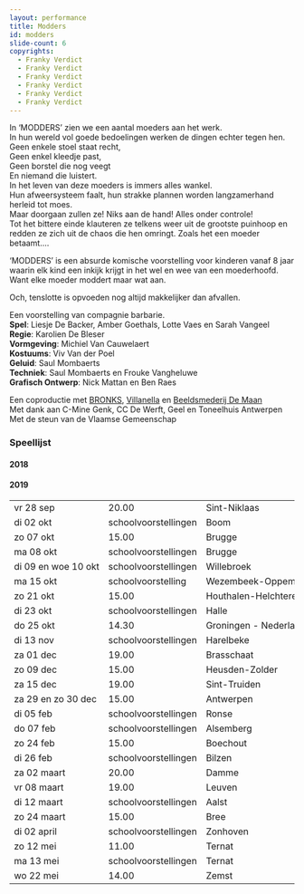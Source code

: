 ```yaml
---
layout: performance
title: Modders
id: modders
slide-count: 6
copyrights:
  - Franky Verdict
  - Franky Verdict
  - Franky Verdict
  - Franky Verdict
  - Franky Verdict
  - Franky Verdict
---
```

<style>
  #main {
    background: #e1d1b0 url({{ site.baseurl }}/img/modders-background.jpg);
  }
  td { white-space: nowrap; }
</style>
In ‘MODDERS’ zien we een aantal moeders aan het werk.<br>
In hun wereld vol goede bedoelingen werken de dingen echter tegen hen.<br>
Geen enkele stoel staat recht,<br>
Geen enkel kleedje past,<br>
Geen borstel die nog veegt<br>
En niemand die luistert.<br>
In het leven van deze moeders is immers alles wankel.<br>
Hun afweersysteem faalt, hun strakke plannen worden langzamerhand herleid tot moes.<br>
Maar doorgaan zullen ze! Niks aan de hand! Alles onder controle!<br>
Tot het bittere einde klauteren ze telkens weer uit de grootste puinhoop en redden ze zich uit de chaos die hen omringt.  Zoals het een moeder betaamt....<br>

‘MODDERS’ is een absurde komische voorstelling voor kinderen vanaf 8 jaar waarin elk kind een inkijk krijgt in het wel en wee van een moederhoofd.<br>
Want elke moeder moddert maar wat aan.<br>

Och, tenslotte is opvoeden nog altijd makkelijker dan afvallen.

Een voorstelling van compagnie barbarie.<br>
**Spel**:  Liesje De Backer, Amber Goethals, Lotte Vaes en Sarah Vangeel<br>
**Regie**: Karolien De Bleser<br>
**Vormgeving**: Michiel Van Cauwelaert<br>
**Kostuums**: Viv Van der Poel<br>
**Geluid**: Saul Mombaerts<br>
**Techniek**: Saul Mombaerts en Frouke Vangheluwe<br>
**Grafisch Ontwerp**: Nick Mattan en Ben Raes<br>

Een coproductie met <a href="http://www.bronks.be/nl/">BRONKS</a>, <a href="https://www.destudio.com/">Villanella</a> en <a href="http://www.demaan.be/">Beeldsmederij De Maan</a><br>
Met dank aan C-Mine Genk, CC De Werft, Geel en Toneelhuis Antwerpen <br>
Met de steun van de Vlaamse Gemeenschap


### Speellijst


#### 2018
<table>
<tr><td>vr 28 sep</td><td>20.00</td><td>Sint-Niklaas</td><td><a href="http://www.ccsint-niklaas.be">Stadsschouwburg</a></td><td>03 778 33 66</td></tr>
<tr><td>di 02 okt</td><td>schoolvoorstellingen</td><td>Boom</td><td><a href="http://www.desteigerboom.be">CC De Steiger</a></td><td>03 880 18 12</td></tr>
<tr><td>zo 07 okt</td><td>15.00</td><td>Brugge</td><td><a href="http://www.ccbrugge.be">Brugge/MaZ</a></td><td>050 44 30 60</td></tr>
<tr><td>ma 08 okt</td><td>schoolvoorstellingen</td><td>Brugge</td><td><a href="http://www.ccbrugge.be">Brugge/MaZ</a></td><td>050 44 30 60</td></tr>
<tr><td>di 09 en woe 10 okt</td><td>schoolvoorstellingen</td><td>Willebroek</td><td><a href="http://www.willebroek.be">CC De Ster</a></td><td>03 866 92 00</td></tr>
<tr><td>ma 15 okt</td><td>schoolvoorstelling</td><td>Wezembeek-Oppem</td><td><a href="http://www.dekam.be">GC De Kam</a></td><td>02 731 43 31</td></tr>
<tr><td>zo 21 okt</td><td>15.00</td><td>Houthalen-Helchteren</td><td><a href="http://casino.houthalen-helchteren.be">CC Casino</a></td><td>011 49 22 90</td></tr>
<tr><td>di 23 okt</td><td>schoolvoorstellingen</td><td>Halle</td><td><a href="http://www.vondel.be">CC 't Vondel</a></td><td>02 365 98 27</td></tr>
<tr><td>do 25 okt</td><td>14.30</td><td>Groningen - Nederland</td><td><a href="http://www.grandtheatregroningen.nl">Grand Theatre</a></td><td>0031 50-368 0368</td></tr>
<tr><td>di 13 nov</td><td>schoolvoorstellingen</td><td>Harelbeke</td><td><a href="http://www.cchetspoor.be">CC Het Spoor</a></td><td>056 73 34 20</td></tr>
<tr><td>za 01 dec</td><td>19.00</td><td>Brasschaat</td><td><a href="http://www.brasschaat.be">Theater Hemelhoeve</a></td><td>03 650 03 40</td></tr>
<tr><td>zo 09 dec</td><td>15.00</td><td>Heusden-Zolder</td><td><a href="http://www.muze.be">Cultuurcentrum Muze</a></td><td>011 80 80 98</td></tr>
<tr><td>za 15 dec</td><td>19.00</td><td>Sint-Truiden</td><td><a href="http://www.debogaard.be">CC De Bogaard-Schouwburg</a></td><td>011 70 17 00</td></tr>
<tr><td>za 29 en zo 30 dec</td><td>15.00</td><td>Antwerpen </td><td><a href="http://www.destudio.com">De Studio</a></td><td>03 202 46 46</td></tr>
  
  #### 2019
  
<tr><td>di 05 feb</td><td>schoolvoorstellingen</td><td>Ronse</td><td><a href="http://www.ronse.be">CC De Ververij - Zuidstraat</a></td><td>055 23 28 01</td></tr>
<tr><td>do 07 feb</td><td>schoolvoorstellingen</td><td>Alsemberg</td><td><a href="http://www.demeent.be">CC De Meent</a></td><td>02 359 16 00</td></tr>
<tr><td>zo 24 feb</td><td>15.00</td><td>Boechout</td><td><a href="https://www.boechout.be/vooruit/">Theater Vooruit</a></td><td>03 460 06 80</td></tr>
<tr><td>di 26 feb</td><td>schoolvoorstellingen</td><td>Bilzen</td><td><a href="http://www.dekimpel.be">CC De Kimpel</a></td><td>089 51 95 30</td></tr>
<tr><td>za 02 maart</td><td>20.00</td><td>Damme</td><td><a href="http://www.cultuurfabriekdamme.be">De Cultuurfabriek</a></td><td>050 28 84 58</td></tr>
<tr><td>vr 08 maart</td><td>19.00</td><td>Leuven</td><td><a href="http://www.30cc.be">30 CC/Minnepoort</a></td><td>016 30 09 00</td></tr>
<tr><td>di 12 maart</td><td>schoolvoorstellingen</td><td>Aalst</td><td><a href="http://www.ccdewerf.be">CC De Werf</a></td><td>053 72 38 11</td></tr>
<tr><td>zo 24 maart</td><td>15.00</td><td>Bree</td><td><a href="http://www.debreughel.be">CC De Breughel</a></td><td>089 84 85 65</td></tr>
<tr><td>di 02 april</td><td>schoolvoorstellingen</td><td>Zonhoven</td><td><a href="http://www.zonhoven.be/tentakel">GC Tentakel</a></td><td>011 81 05 50</td></tr>
<tr><td>zo 12 mei</td><td>11.00</td><td>Ternat</td><td><a href="http://www.ccdeploter.be">CC De Ploter</a></td><td>02 582 44 33</td></tr>
<tr><td>ma 13 mei</td><td>schoolvoorstellingen</td><td>Ternat</td><td><a href="http://www.ccdeploter.be">CC De Ploter</a></td><td>02 582 44 33</td></tr>
<tr><td>wo 22 mei</td><td>14.00</td><td>Zemst</td><td><a href="http://www.zemst.be">GC De Melkerij</a></td><td>015 61 88 93</td></tr>
</table>
